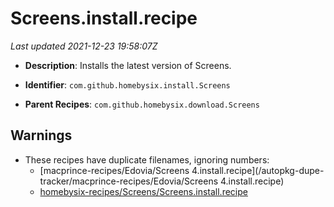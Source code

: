 # Screens.install.recipe

_Last updated 2021-12-23 19:58:07Z_

- **Description**: Installs the latest version of Screens.

- **Identifier**: `com.github.homebysix.install.Screens`

- **Parent Recipes**: `com.github.homebysix.download.Screens`

## Warnings

- These recipes have duplicate filenames, ignoring numbers:
    - [macprince-recipes/Edovia/Screens 4.install.recipe](/autopkg-dupe-tracker/macprince-recipes/Edovia/Screens 4.install.recipe)
    - [homebysix-recipes/Screens/Screens.install.recipe](/autopkg-dupe-tracker/homebysix-recipes/Screens/Screens.install.recipe)
